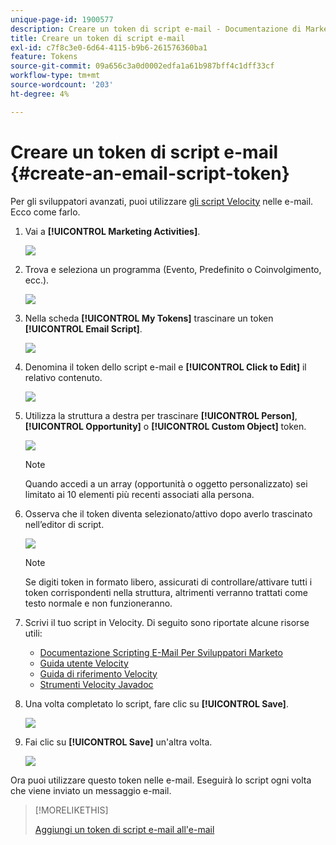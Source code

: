 ```yaml
---
unique-page-id: 1900577
description: Creare un token di script e-mail - Documentazione di Marketo - Documentazione di prodotto
title: Creare un token di script e-mail
exl-id: c7f8c3e0-6d64-4115-b9b6-261576360ba1
feature: Tokens
source-git-commit: 09a656c3a0d0002edfa1a61b987bff4c1dff33cf
workflow-type: tm+mt
source-wordcount: '203'
ht-degree: 4%

---
```


# Creare un token di script e-mail {#create-an-email-script-token}

Per gli sviluppatori avanzati, puoi utilizzare [gli script Velocity](https://velocity.apache.org/engine/1.7/user-guide.html) nelle e-mail. Ecco come farlo.

1. Vai a **[!UICONTROL Marketing Activities]**.

   ![](assets/ma.png)

1. Trova e seleziona un programma (Evento, Predefinito o Coinvolgimento, ecc.).

   ![](assets/image2014-9-17-22-3a21-3a24.png)

1. Nella scheda **[!UICONTROL My Tokens]** trascinare un token **[!UICONTROL Email Script]**.

   ![](assets/image2014-9-17-22-3a21-3a29.png)

1. Denomina il token dello script e-mail e **[!UICONTROL Click to Edit]** il relativo contenuto.

   ![](assets/image2014-9-17-22-3a21-3a46.png)

1. Utilizza la struttura a destra per trascinare **[!UICONTROL Person]**, **[!UICONTROL Opportunity]** o **[!UICONTROL Custom Object]** token.

   ![](assets/five-2.png)

   >[!NOTE]
   >
   >Quando accedi a un array (opportunità o oggetto personalizzato) sei limitato ai 10 elementi più recenti associati alla persona.

1. Osserva che il token diventa selezionato/attivo dopo averlo trascinato nell’editor di script.

   ![](assets/image2014-9-17-22-3a22-3a33.png)

   >[!NOTE]
   >
   >Se digiti token in formato libero, assicurati di controllare/attivare tutti i token corrispondenti nella struttura, altrimenti verranno trattati come testo normale e non funzioneranno.

1. Scrivi il tuo script in Velocity. Di seguito sono riportate alcune risorse utili:

   * [Documentazione Scripting E-Mail Per Sviluppatori Marketo](https://experienceleague.adobe.com/en/docs/marketo-developer/marketo/email-scripting)
   * [Guida utente Velocity](https://velocity.apache.org/engine/devel/user-guide.html)
   * [Guida di riferimento Velocity](https://velocity.apache.org/engine/devel/vtl-reference-guide.html)
   * [Strumenti Velocity Javadoc](https://velocity.apache.org/tools/releases/2.0/javadoc/index.html)

1. Una volta completato lo script, fare clic su **[!UICONTROL Save]**.

   ![](assets/image2014-9-17-22-3a23-3a1.png)

1. Fai clic su **[!UICONTROL Save]** un&#39;altra volta.

   ![](assets/image2014-9-17-22-3a23-3a13.png)

Ora puoi utilizzare questo token nelle e-mail. Eseguirà lo script ogni volta che viene inviato un messaggio e-mail.

>[!MORELIKETHIS]
>
>[Aggiungi un token di script e-mail all&#39;e-mail](/help/marketo/product-docs/email-marketing/general/using-tokens/add-an-email-script-token-to-your-email.md)
